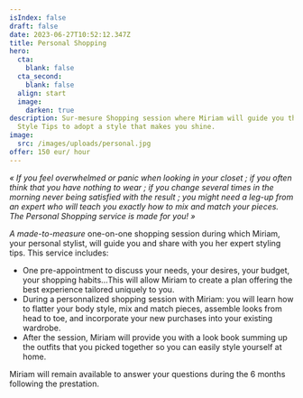 ```yaml
---
isIndex: false
draft: false
date: 2023-06-27T10:52:12.347Z
title: Personal Shopping
hero:
  cta:
    blank: false
  cta_second:
    blank: false
  align: start
  image:
    darken: true
description: Sur-mesure Shopping session where Miriam will guide you through
  Style Tips to adopt a style that makes you shine.
image:
  src: /images/uploads/personal.jpg
offer: 150 eur/ hour
---
```

*« If you feel overwhelmed or panic when looking in your closet ; if you often think that you have nothing to wear ; if you change several times in the morning never being satisfied with the result ; you might need a leg-up from an expert who will teach you exactly how to mix and match your pieces. The Personal Shopping service is made for you! »*



*A made-to-measure* one-on-one shopping session during which Miriam, your personal stylist, will guide you and share with you her expert styling tips. This service includes:



* One pre-appointment to discuss your needs, your desires, your budget, your shopping habits…This will allow Miriam to create a plan offering the best experience tailored uniquely to you. 
* During a personnalized shopping session with Miriam: you will learn how to flatter your body style, mix and match pieces, assemble looks from head to toe, and incorporate your new purchases into your existing wardrobe.
* After the session, Miriam will provide you with a look book summing up the outfits that you picked together so you can easily style yourself at home.

Miriam will remain available to answer your questions during the 6 months following the prestation.